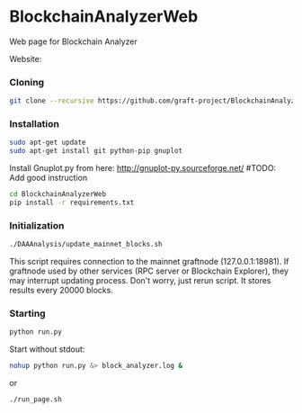# BlockchainAnalyzerWeb
Web page for Blockchain Analyzer

Website: 

### Cloning

```bash
git clone --recursive https://github.com/graft-project/BlockchainAnalyzerWeb.git
```

### Installation

```bash
sudo apt-get update
sudo apt-get install git python-pip gnuplot
```

Install Gnuplot.py from here: http://gnuplot-py.sourceforge.net/ #TODO: Add good instruction

```bash
cd BlockchainAnalyzerWeb
pip install -r requirements.txt
```

### Initialization

```bash
./DAAAnalysis/update_mainnet_blocks.sh
```

This script requires connection to the mainnet graftnode (127.0.0.1:18981). 
If graftnode used by other services (RPC server or Blockchain Explorer), they may interrupt updating process.
Don't worry, just rerun script. It stores results every 20000 blocks.

### Starting

```bash
python run.py
```

Start without stdout:

```bash
nohup python run.py &> block_analyzer.log &
```

or

```
./run_page.sh
```
